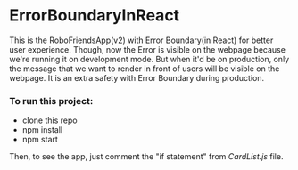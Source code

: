 # ErrorBoundaryInReact 

This is the RoboFriendsApp(v2) with Error Boundary(in React) for better user experience. Though, now the Error is visible on the webpage because we're running it on development mode. But when it'd be on production, only the message that we want to render in front of users will be visible on the webpage. It is an extra safety with Error Boundary during production.

### To run this project:
* clone this repo
* npm install
* npm start

Then, to see the app, just comment the "if statement" from *CardList.js* file.

